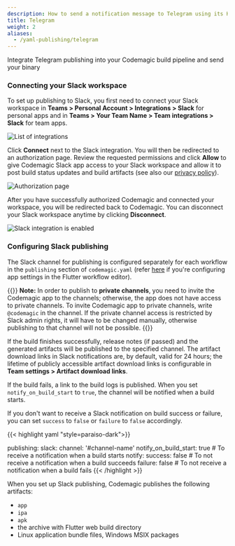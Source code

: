 ```yaml
---
description: How to send a notification message to Telegram using its HTTP API via cURL
title: Telegram
weight: 2
aliases:
  - /yaml-publishing/telegram
---
```


Integrate Telegram publishing into your Codemagic build pipeline and send your binary

### Connecting your Slack workspace

To set up publishing to Slack, you first need to connect your Slack workspace in **Teams > Personal Account > Integrations > Slack** for personal apps and in **Teams > Your Team Name > Team integrations > Slack** for team apps.

![List of integrations](../uploads/slack_connect.png)

Click **Connect** next to the Slack integration. You will then be redirected to an authorization page. Review the requested permissions and click **Allow** to give Codemagic Slack app access to your Slack workspace and allow it to post build status updates and build artifacts (see also our [privacy policy](https://codemagic.io/privacy-policy/)).

![Authorization page](../uploads/slack_allow.png)

After you have successfully authorized Codemagic and connected your workspace, you will be redirected back to Codemagic. You can disconnect your Slack workspace anytime by clicking **Disconnect**.

![Slack integration is enabled](../uploads/slack_connected.png)

### Configuring Slack publishing

The Slack channel for publishing is configured separately for each workflow in the `publishing` section of `codemagic.yaml` (refer [here](../publishing/email-and-slack-notifications/#slack) if you're configuring app settings in the Flutter workflow editor).

{{<notebox>}}
**Note:** In order to publish to **private channels**, you need to invite the Codemagic app to the channels; otherwise, the app does not have access to private channels. To invite Codemagic app to private channels, write `@codemagic` in the channel. If the private channel access is restricted by Slack admin rights, it will have to be changed manually, otherwise publishing to that channel will not be possible.
{{</notebox>}}

If the build finishes successfully, release notes (if passed) and the generated artifacts will be published to the specified channel. The artifact download links in Slack notifications are, by default, valid for 24 hours; the lifetime of publicly accessible artifact download links is configurable in **Team settings > Artifact download links**.

If the build fails, a link to the build logs is published. When you set `notify_on_build_start` to `true`, the channel will be notified when a build starts.

If you don't want to receive a Slack notification on build success or failure, you can set `success` to `false` or `failure` to `false` accordingly.

{{< highlight yaml "style=paraiso-dark">}}

publishing:
  slack:
    channel: '#channel-name'
    notify_on_build_start: true # To receive a notification when a build starts
    notify:
      success: false # To not receive a notification when a build succeeds
      failure: false # To not receive a notification when a build fails
{{< /highlight >}}



When you set up Slack publishing, Codemagic publishes the following artifacts:

- `app`
- `ipa`
- `apk`
- the archive with Flutter web build directory
- Linux application bundle files, Windows MSIX packages
